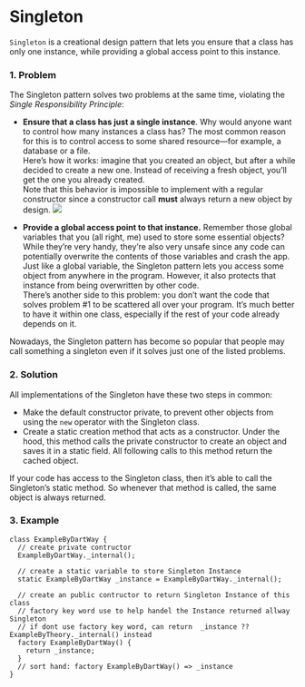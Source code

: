 # Singleton
`Singleton` is a creational design pattern that lets you ensure that a class has only one instance, while providing a global access point to this instance.
### 1. Problem

The Singleton pattern solves two problems at the same time, violating the *Single Responsibility Principle*:
- **Ensure that a class has just a single instance**. Why would anyone want to control how many instances a class has? The most common reason for this is to control access to some shared resource—for example, a database or a file.  
Here’s how it works: imagine that you created an object, but after a while decided to create a new one. Instead of receiving a fresh object, you’ll get the one you already created.  
Note that this behavior is impossible to implement with a regular constructor since a constructor call **must** always return a new object by design.
![](https://refactoring.guru/images/patterns/content/singleton/singleton-comic-1-en-2x.png)

- **Provide a global access point to that instance.** Remember those global variables that you (all right, me) used to store some essential objects? While they’re very handy, they’re also very unsafe since any code can potentially overwrite the contents of those variables and crash the app.  
Just like a global variable, the Singleton pattern lets you access some object from anywhere in the program. However, it also protects that instance from being overwritten by other code.  
There’s another side to this problem: you don’t want the code that solves problem #1 to be scattered all over your program. It’s much better to have it within one class, especially if the rest of your code already depends on it.

Nowadays, the Singleton pattern has become so popular that people may call something a singleton even if it solves just one of the listed problems.

### 2. Solution
All implementations of the Singleton have these two steps in common:

- Make the default constructor private, to prevent other objects from using the `new` operator with the Singleton class.
- Create a static creation method that acts as a constructor. Under the hood, this method calls the private constructor to create an object and saves it in a static field. All following calls to this method return the cached object.

If your code has access to the Singleton class, then it’s able to call the Singleton’s static method. So whenever that method is called, the same object is always returned.

### 3. Example

```
class ExampleByDartWay {
  // create private contructor
  ExampleByDartWay._internal();

  // create a static variable to store Singleton Instance
  static ExampleByDartWay _instance = ExampleByDartWay._internal();

  // create an public contructor to return Singleton Instance of this class 
  // factory key word use to help handel the Instance returned allway Singleton
  // if dont use factory key word, can return  _instance ?? ExampleByTheory._internal() instead
  factory ExampleByDartWay() {
    return _instance;
  }
  // sort hand: factory ExampleByDartWay() => _instance
}
```
